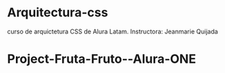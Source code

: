 # Arquitectura-css
curso de arquictetura CSS de Alura Latam. 
Instructora: Jeanmarie Quijada



# Project-Fruta-Fruto--Alura-ONE
